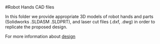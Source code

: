 #Robot Hands CAD files

In this folder we provide appropriate 3D models of robot hands and parts (Solidworks .SLDASM .SLDPRT), and 
laser cut files (.dxf, .dwg) in order to replicate the proposed design.

For more information about [design](http://www.openbionics.org/?page_id=38)
